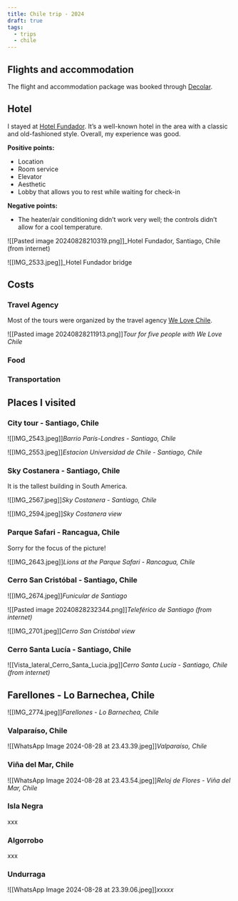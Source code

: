 ```yaml
---
title: Chile trip - 2024
draft: true
tags:
  - trips
  - chile
---
```

## Flights and accommodation

The flight and accommodation package was booked through [Decolar](https://www.decolar.com/).

## Hotel

I stayed at [Hotel Fundador](https://fundador.cl/?lang=en). It’s a well-known hotel in the area with a classic and old-fashioned style. Overall, my experience was good.

**Positive points:**

- Location
- Room service
- Elevator
- Aesthetic
- Lobby that allows you to rest while waiting for check-in

**Negative points:**

- The heater/air conditioning didn’t work very well; the controls didn’t allow for a cool temperature.

![[Pasted image 20240828210319.png]]_Hotel Fundador, Santiago, Chile (from internet)

![[IMG_2533.jpeg]]_Hotel Fundador bridge


## Costs

### Travel Agency

Most of the tours were organized by the travel agency [We Love Chile](https://welovechile.com.br/).

![[Pasted image 20240828211913.png]]_Tour for five people with We Love Chile_

### Food

### Transportation


## Places I visited

### City tour - Santiago, Chile

![[IMG_2543.jpeg]]_Barrio París-Londres - Santiago, Chile_

![[IMG_2553.jpeg]]_Estacion Universidad de Chile - Santiago, Chile_

### Sky Costanera - Santiago, Chile

It is the tallest building in South America.

![[IMG_2567.jpeg]]_Sky Costanera - Santiago, Chile_

![[IMG_2594.jpeg]]_Sky Costanera view_

### Parque Safari - Rancagua, Chile

Sorry for the focus of the picture!

![[IMG_2643.jpeg]]_Lions at the Parque Safari - Rancagua, Chile_

### Cerro San Cristóbal - Santiago, Chile


![[IMG_2674.jpeg]]_Funicular de Santiago_

![[Pasted image 20240828232344.png]]_Teleférico de Santiago (from internet)_

![[IMG_2701.jpeg]]_Cerro San Cristóbal view_

### Cerro Santa Lucía - Santiago, Chile

![[Vista_lateral_Cerro_Santa_Lucia.jpg]]_Cerro Santa Lucía - Santiago, Chile (from internet)_

## Farellones - Lo Barnechea, Chile

![[IMG_2774.jpeg]]_Farellones - Lo Barnechea, Chile_

### Valparaíso, Chile

![[WhatsApp Image 2024-08-28 at 23.43.39.jpeg]]_Valparaíso, Chile_

### Viña del Mar, Chile

![[WhatsApp Image 2024-08-28 at 23.43.54.jpeg]]_Reloj de Flores - Viña del Mar, Chile_

### Isla Negra
xxx

### Algorrobo
xxx

### Undurraga

![[WhatsApp Image 2024-08-28 at 23.39.06.jpeg]]_xxxxx_


